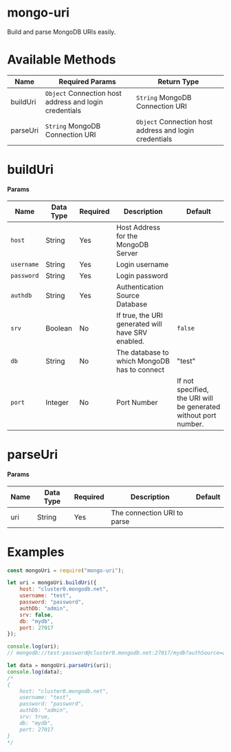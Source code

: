# mongo-uri
Build and parse MongoDB URIs easily.

# Available Methods
| Name | Required Params | Return Type
--- | --- | ---
| buildUri | `Object` Connection host address and login credentials | `String` MongoDB Connection URI
| parseUri | `String` MongoDB Connection URI | `Object` Connection host address and login credentials

# buildUri
#### Params

| Name | Data Type | Required | Description | Default
--- | --- | --- | --- | ---
| `host` | String | Yes | Host Address for the MongoDB Server |
| `username` | String | Yes | Login username |
| `password` | String | Yes | Login password |
| `authdb` | String | Yes | Authentication Source Database |
| `srv` | Boolean | No | If true, the URI generated will have SRV enabled. | `false`
| `db` | String | No | The database to which MongoDB has to connect | "test"
| `port` | Integer | No | Port Number | If not specified, the URI will be generated without port number.

# parseUri
#### Params
| Name | Data Type | Required | Description | Default
--- | --- | --- | --- | ---
uri | String | Yes | The connection URI to parse

# Examples
```javascript
const mongoUri = require("mongo-uri");

let uri = mongoUri.buildUri({
    host: "cluster0.mongodb.net",
    username: "test",
    password: "password",
    authDb: "admin",
    srv: false,
    db: "mydb",
    port: 27017
});

console.log(uri);
// mongodb://test:password@cluster0.mongodb.net:27017/mydb?authSource=admin

let data = mongoUri.parseUri(uri);
console.log(data);
/*
{
    host: "cluster0.mongodb.net",
    username: "test",
    password: "password",
    authDb: "admin",
    srv: true,
    db: "mydb",
    port: 27017
}
*/
```